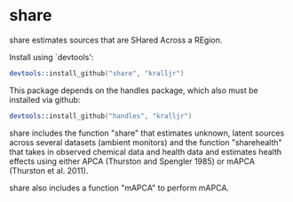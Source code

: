 share
=====

share estimates sources that are SHared Across a REgion.  

Install using `devtools':

```S
devtools::install_github("share", "kralljr")
```

This package depends on the handles package, which also must be installed via github:

```S
devtools::install_github("handles", "kralljr")
```

share includes the function "share" that estimates unknown, latent sources across several datasets (ambient monitors) and the function "sharehealth" that takes in observed chemical data and health data and estimates health effects using either APCA (Thurston and Spengler 1985) or mAPCA (Thurston et al. 2011).  

share also includes a function "mAPCA" to perform mAPCA.  
